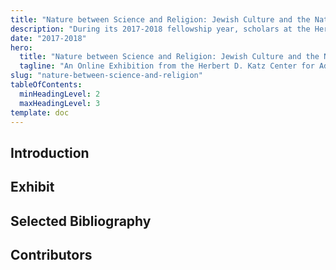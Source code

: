 ```yaml
---
title: "Nature between Science and Religion: Jewish Culture and the Natural World"
description: "During its 2017-2018 fellowship year, scholars at the Herbert D. Katz Center for Advanced Judaic Studies asked new questions about how the history of science, medicine and technology may be seen from the perspective of Jewish culture."
date: "2017-2018"
hero:
  title: "Nature between Science and Religion: Jewish Culture and the Natural World"
  tagline: "An Online Exhibition from the Herbert D. Katz Center for Advanced Judaic Studies 2017-2018 Fellows at the University of Pennsylvania"
slug: "nature-between-science-and-religion"
tableOfContents:
  minHeadingLevel: 2
  maxHeadingLevel: 3
template: doc
---
```

## Introduction

## Exhibit

## Selected Bibliography

## Contributors